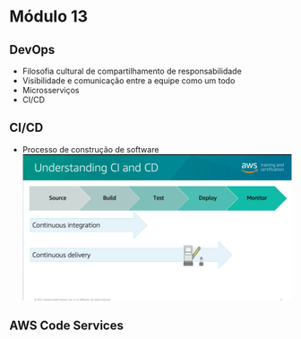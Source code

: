 # Módulo 13

## DevOps
- Filosofia cultural de compartilhamento de responsabilidade
- Visibilidade e comunicação entre a equipe como um todo
- Microsserviços
- CI/CD

## CI/CD
- Processo de construção de software
![picture 19](images/d9d4746abc066461f231fe783da071bae1594fb390461a014692b6260c498e23.png) 

## AWS Code Services